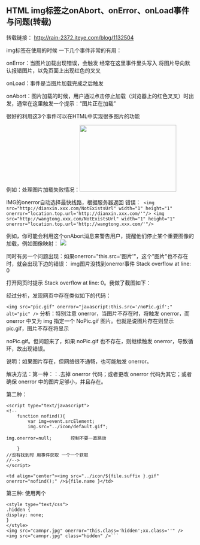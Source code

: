 ## HTML img标签之onAbort、onError、onLoad事件与问题(转载)

转载链接： http://rain-2372.iteye.com/blog/1132504

img标签在使用的时候 一下几个事件非常的有用：

onError：当图片加载出现错误，会触发 经常在这里事件里头写入 将图片导向默认报错图片，以免页面上出现红色的叉叉

onLoad：事件是当图片加载完成之后触发

onAbort：图片加载的时候，用户通过点击停止加载（浏览器上的红色叉叉）时出发，通常在这里触发一个提示：“图片正在加载”



很好的利用这3个事件可以在HTML中实现很多图片的功能

例如：处理图片加载失败情况：<img src="image/1.jpg" width="258" height="178" onerror="this.src=''" />

IMG的onerror自动选择最快线路，根据服务器返回 错误：```
<img src="http://dianxin.xxx.com/NotExistsUrl" width="1" height="1"
   onerror="location.top.url='http://dianxin.xxx.com/'"/>
<img src="http://wangtong.xxx.com/NotExistsUrl" width="1" height="1"
   onerror="location.top.url='http://wangtong.xxx.com/'"/>```

例如，你可能会利用这个onAbort消息来警告用户，提醒他们停止某个重要图像的加载，例如图像映射：
   <img src="pics/camnpr.gif" usemap="#map1" onAbort="window.alert('注意:这张照片含有重要的链接,请重新载入.')">

同时有另一个问题出现：如果onerror="this.src='图片'"，这个"图片"也不存在时，就会出现下边的错误：
img图片没找到onerror事件 Stack overflow at line: 0


打开网页时提示 Stack overflow at line: 0。我做了截图如下：


经过分析，发现网页中存在类似如下的代码：

```<img src="pic.gif" onerror="javascript:this.src='/noPic.gif';" alt="pic" />```
分析：特别注意 onerror，当图片不存在时，将触发 onerror，而 onerror 中又为 img 指定一个 NoPic.gif 图片。也就是说图片存在则显示 pic.gif，图片不存在将显示

noPic.gif。但问题来了，如果 noPic.gif 也不存在，则继续触发 onerror，导致循环，故出现错误。

说明：如果图片存在，但网络很不通畅，也可能触发 onerror。

解决方法：第一种：：.去掉 onerror 代码；或者更改 onerror 代码为其它；或者确保 onerror 中的图片足够小，并且存在。

第二种：
```
<script type="text/javascript">  
<!--  
    function nofind(){  
        var img=event.srcElement;  
        img.src="../icon/default.gif";

img.onerror=null;       控制不要一直跳动

    }  
//没有找到时 用事件获取 一个一个获取  
//-->  
</script>  

<td align="center"><img src="../icon/${file.suffix }.gif" onerror="nofind();" />${file.name }</td>    
```
第三种:
使用两个<img />
```
<style type="text/css">
.hidden {
display: none;
}
</style>
<img src="camnpr.jpg" onerror="this.class='hidden';xx.class=''" />
<img src="camnpr.jpg" class="hidden" />```
